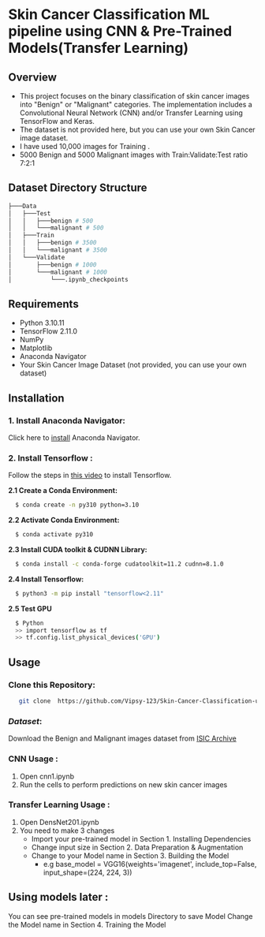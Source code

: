# Skin Cancer Classification ML pipeline using CNN & Pre-Trained Models(Transfer Learning)

## Overview

- This project focuses on the binary classification of skin cancer images into "Benign" or "Malignant" categories. The implementation includes a Convolutional Neural Network (CNN) and/or Transfer Learning using TensorFlow and Keras.
-  The dataset is not provided here, but you can use your own Skin Cancer image dataset.
- I have used 10,000 images for Training .
- 5000 Benign and 5000 Malignant images with Train:Validate:Test ratio 7:2:1

## Dataset Directory Structure
```bash
├───Data
│   ├───Test
│   │   ├───benign # 500
│   │   └───malignant # 500
│   ├───Train
│   │   ├───benign # 3500
│   │   └───malignant # 3500
│   └───Validate
│       ├───benign # 1000
│       └───malignant # 1000
│           └───.ipynb_checkpoints
```

## Requirements 

- Python 3.10.11
- TensorFlow 2.11.0
- NumPy
- Matplotlib
- Anaconda Navigator
- Your Skin Cancer Image Dataset (not provided, you can use your own dataset)

## Installation 

### 1. Install Anaconda Navigator:

Click here to [install]((https://www.anaconda.com/download)) Anaconda Navigator.

### 2. Install Tensorflow :
Follow the steps in [this video](https://www.youtube.com/watch?v=QUjtDIalh0k&t=137s) to install Tensorflow.

**2.1 Create a Conda Environment:**
```bash
  $ conda create -n py310 python=3.10
```

**2.2 Activate Conda Environment:**
```bash
  $ conda activate py310
```

**2.3 Install CUDA toolkit & CUDNN Library:**
```bash
  $ conda install -c conda-forge cudatoolkit=11.2 cudnn=8.1.0
```

**2.4 Install Tensorflow:**
```bash
  $ python3 -m pip install "tensorflow<2.11"
```

**2.5 Test GPU**
```bash
  $ Python
  >> import tensorflow as tf
  >> tf.config.list_physical_devices('GPU')

```

## Usage

### Clone this Repository:
```bash
   git clone  https://github.com/Vipsy-123/Skin-Cancer-Classification-using-CNN.git
```

### _Dataset_:
  Download the Benign and Malignant images dataset from [ISIC Archive](https://gallery.isic-archive.com/#!/topWithHeader/onlyHeaderTop/gallery?filter=%5B%5D)

### CNN Usage :
1. Open cnn1.ipynb
2. Run the cells to perform predictions on new skin cancer images

### Transfer Learning Usage :   
1. Open DensNet201.ipynb
2. You need to make 3 changes
    - Import your pre-trained model in Section 1. Installing Dependencies
    - Change input size in Section 2. Data Preparation & Augmentation
    - Change to your Model name in Section 3. Building the Model
       - e.g  base_model = VGG16(weights='imagenet', include_top=False, input_shape=(224, 224, 3))

## Using models later :
  You can see pre-trained models in models Directory to save Model Change the Model name in Section 4. Training the Model



